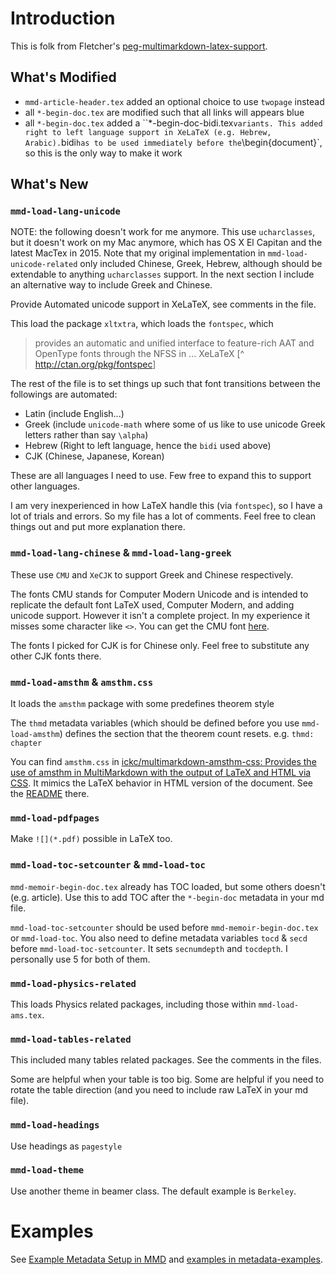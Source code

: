 # Introduction #

This is folk from Fletcher's [peg-multimarkdown-latex-support](https://github.com/fletcher/peg-multimarkdown-latex-support).


## What's Modified ##

- `mmd-article-header.tex` added an optional choice to use `twopage` instead
- all `*-begin-doc.tex` are modified such that all links will appears blue
- all `*-begin-doc.tex` added a ``*-begin-doc-bidi.tex` variants. This added right to left language support in XeLaTeX (e.g. Hebrew, Arabic). `bidi` has to be used immediately before the `\begin{document}`, so this is the only way to make it work


## What's New ##


### `mmd-load-lang-unicode` ###

NOTE: the following doesn't work for me anymore. This use `ucharclasses`, but it doesn't work on my Mac anymore, which has OS X El Capitan and the latest MacTex in 2015. Note that my original implementation in `mmd-load-unicode-related` only included Chinese, Greek, Hebrew, although should be extendable to anything `ucharclasses` support. In the next section I include an alternative way to include Greek and Chinese.

Provide Automated unicode support in XeLaTeX, see comments in the file.

This load the package `xltxtra`, which loads the `fontspec`, which

> pro­vides an au­to­matic and uni­fied in­ter­face to fea­ture-rich AAT and OpenType fonts through the NFSS in ... XeLaTeX [^ <http://ctan.org/pkg/fontspec>]

The rest of the file is to set things up such that font transitions between the followings are automated:

- Latin (include English...)
- Greek (include `unicode-math` where some of us like to use unicode Greek letters rather than say `\alpha`)
- Hebrew (Right to left language, hence the `bidi` used above)
- CJK (Chinese, Japanese, Korean)

These are all languages I need to use. Few free to expand this to support other languages.

I am very inexperienced in how LaTeX handle this (via `fontspec`), so I have a lot of trials and errors. So my file has a lot of comments. Feel free to clean things out and put more explanation there.

### `mmd-load-lang-chinese` & `mmd-load-lang-greek` ###

These use `CMU` and `XeCJK` to support Greek and Chinese respectively.

The fonts CMU stands for Computer Modern Unicode and is intended to replicate the default font LaTeX used, Computer Modern, and adding unicode support. However it isn't a complete project. In my experience it misses some character like `<>`. You can get the CMU font [here](http://cm-unicode.sourceforge.net).

The fonts I picked for CJK is for Chinese only. Feel free to substitute any other CJK fonts there.

### `mmd-load-amsthm` & `amsthm.css` ###

It loads the `amsthm` package with some predefines theorem style

 The `thmd` metadata variables (which should be defined before you use `mmd-load-amsthm`) defines the section that the theorem count resets. e.g. `thmd: chapter`

You can find `amsthm.css` in [ickc/multimarkdown-amsthm-css: Provides the use of amsthm in MultiMarkdown with the output of LaTeX and HTML via CSS](https://github.com/ickc/multimarkdown-amsthm-css). It mimics the LaTeX behavior in HTML version of the document. See the [README](https://github.com/ickc/multimarkdown-amsthm-css) there.

### `mmd-load-pdfpages` ###

Make `![](*.pdf)` possible in LaTeX too.


### `mmd-load-toc-setcounter` & `mmd-load-toc` ###

`mmd-memoir-begin-doc.tex` already has TOC loaded, but some others doesn't (e.g. article). Use this to add TOC after the `*-begin-doc` metadata in your md file.

`mmd-load-toc-setcounter` should be used before `mmd-memoir-begin-doc.tex` or `mmd-load-toc`. You also need to define metadata variables `tocd` & `secd` before `mmd-load-toc-setcounter`. It sets `secnumdepth` and `tocdepth`. I personally use 5 for both of them.


### `mmd-load-physics-related` ###

This loads Physics related packages, including those within `mmd-load-ams.tex`.


### `mmd-load-tables-related` ###

This included many tables related packages. See the comments in the files.

Some are helpful when your table is too big. Some are helpful if you need to rotate the table direction (and you need to include raw LaTeX in your md file).


### `mmd-load-headings` ###

Use headings as `pagestyle`


### `mmd-load-theme` ###

Use another theme in beamer class. The default example is `Berkeley`.

# Examples #

See [Example Metadata Setup in MMD](readme-Metadata.md) and [examples in metadata-examples](metadata-examples/).